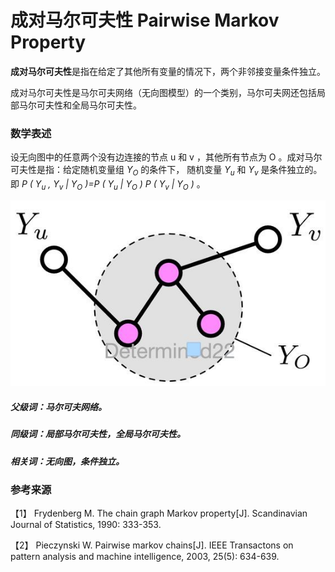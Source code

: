 # 成对马尔可夫性 Pairwise Markov Property

**成对马尔可夫性**是指在给定了其他所有变量的情况下，两个非邻接变量条件独立。  

 成对马尔可夫性是马尔可夫网络（无向图模型）的一个类别，马尔可夫网还包括局部马尔可夫性和全局马尔可夫性。
 
 
### 数学表述

设无向图中的任意两个没有边连接的节点 u 和 v ，其他所有节点为 O 。成对马尔可夫性是指：给定随机变量组 *Y<sub>O</sub>* 的条件下， 随机变量 *Y<sub>u</sub>* 和 *Y<sub>v</sub>* 是条件独立的。 即 
*P ( Y<sub>u</sub> , Y<sub>v</sub> | Y<sub>O</sub> )=P ( Y<sub>u</sub> | Y<sub>O</sub> ) P ( Y<sub>v</sub> | Y<sub>O</sub> )* 。

  ![](成对马尔科夫性.jpg)
  
  
##### 父级词：马尔可夫网络。
##### 同级词：局部马尔可夫性，全局马尔可夫性。
##### 相关词：无向图，条件独立。
    
### 参考来源  

【1】  Frydenberg M. The chain graph Markov property[J]. Scandinavian Journal of Statistics, 1990: 333-353.   
 
【2】  Pieczynski W. Pairwise markov chains[J]. IEEE Transactons on pattern analysis and machine intelligence, 2003, 25(5): 634-639.